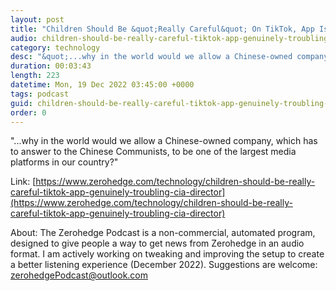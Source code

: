 ```yaml
---
layout: post
title: "Children Should Be &quot;Really Careful&quot; On TikTok, App Is &quot;Genuinely Troubling&quot;: CIA Director"
audio: children-should-be-really-careful-tiktok-app-genuinely-troubling-cia-director-0
category: technology
desc: "&quot;...why in the world would we allow a Chinese-owned company, which has to answer to the Chinese Communists, to be one of the largest media platforms in our country?&quot;"
duration: 00:03:43
length: 223
datetime: Mon, 19 Dec 2022 03:45:00 +0000
tags: podcast
guid: children-should-be-really-careful-tiktok-app-genuinely-troubling-cia-director-0
order: 0
---
```

&quot;...why in the world would we allow a Chinese-owned company, which has to answer to the Chinese Communists, to be one of the largest media platforms in our country?&quot;

Link: [https://www.zerohedge.com/technology/children-should-be-really-careful-tiktok-app-genuinely-troubling-cia-director](https://www.zerohedge.com/technology/children-should-be-really-careful-tiktok-app-genuinely-troubling-cia-director)

About: The Zerohedge Podcast is a non-commercial, automated program, designed to give people a way to get news from Zerohedge in an audio format.  I am actively working on tweaking and improving the setup to create a better listening experience (December 2022).  Suggestions are welcome: [zerohedgePodcast@outlook.com](mailto:zerohedgePodcast@outlook.com)